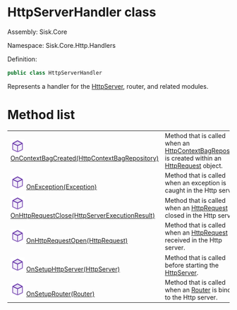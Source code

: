 <!--

Copyrights 2023 Sisk Framework - CypherPotato
Published under MIT license

!!! DO NOT EDIT THIS FILE !!!
This file was generated by a tool in the Sisk package. To edit the information in this documentation,
edit the XML documentation present in the Sisk source code.

-->

# HttpServerHandler class
Assembly: Sisk.Core

Namespace: Sisk.Core.Http.Handlers

Definition:

```cs
public class HttpServerHandler
```

Represents a handler for the <a href="/read?q=/contents/spec/Sisk.Core.Http.HttpServer.md">HttpServer</a>, router, and related modules.

# Method list
<table>
    <tbody>
<tr>
    <td width="33%">
        <img class="icon" src="/assets/img/icons/method.svg">
        <a href="/read?q=/contents/spec/Sisk.Core.Http.Handlers.HttpServerHandler.OnContextBagCreated(HttpContextBagRepository).md">
            OnContextBagCreated(HttpContextBagRepository)
        </a>
    </td>
    <td>
        Method that is called when an <a href="/read?q=/contents/spec/Sisk.Core.Http.HttpContextBagRepository.md">HttpContextBagRepository</a> is created within an <a href="/read?q=/contents/spec/Sisk.Core.Http.HttpRequest.md">HttpRequest</a> object.
    <td>
</tr>
<tr>
    <td width="33%">
        <img class="icon" src="/assets/img/icons/method.svg">
        <a href="/read?q=/contents/spec/Sisk.Core.Http.Handlers.HttpServerHandler.OnException(Exception).md">
            OnException(Exception)
        </a>
    </td>
    <td>
        Method that is called when an exception is caught in the Http server.
    <td>
</tr>
<tr>
    <td width="33%">
        <img class="icon" src="/assets/img/icons/method.svg">
        <a href="/read?q=/contents/spec/Sisk.Core.Http.Handlers.HttpServerHandler.OnHttpRequestClose(HttpServerExecutionResult).md">
            OnHttpRequestClose(HttpServerExecutionResult)
        </a>
    </td>
    <td>
        Method that is called when an <a href="/read?q=/contents/spec/Sisk.Core.Http.HttpRequest.md">HttpRequest</a> is closed in the Http server.
    <td>
</tr>
<tr>
    <td width="33%">
        <img class="icon" src="/assets/img/icons/method.svg">
        <a href="/read?q=/contents/spec/Sisk.Core.Http.Handlers.HttpServerHandler.OnHttpRequestOpen(HttpRequest).md">
            OnHttpRequestOpen(HttpRequest)
        </a>
    </td>
    <td>
        Method that is called when an <a href="/read?q=/contents/spec/Sisk.Core.Http.HttpRequest.md">HttpRequest</a> is received in the Http server.
    <td>
</tr>
<tr>
    <td width="33%">
        <img class="icon" src="/assets/img/icons/method.svg">
        <a href="/read?q=/contents/spec/Sisk.Core.Http.Handlers.HttpServerHandler.OnSetupHttpServer(HttpServer).md">
            OnSetupHttpServer(HttpServer)
        </a>
    </td>
    <td>
        Method that is called before starting the <a href="/read?q=/contents/spec/Sisk.Core.Http.HttpServer.md">HttpServer</a>.
    <td>
</tr>
<tr>
    <td width="33%">
        <img class="icon" src="/assets/img/icons/method.svg">
        <a href="/read?q=/contents/spec/Sisk.Core.Http.Handlers.HttpServerHandler.OnSetupRouter(Router).md">
            OnSetupRouter(Router)
        </a>
    </td>
    <td>
        Method that is called when an <a href="/read?q=/contents/spec/Sisk.Core.Routing.Router.md">Router</a> is binded to the Http server.
    <td>
</tr>
    </tbody>
</table>
